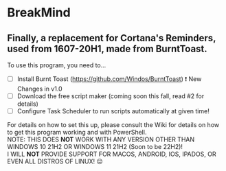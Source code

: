 # BreakMind
## Finally, a replacement for Cortana's Reminders, used from 1607-20H1, made from BurntToast.
To use this program, you need to...
- [ ] Install Burnt Toast \(https://github.com/Windos/BurntToast) ❗ New Changes in v1.0
- [ ] Download the free script maker (coming soon this fall, read #2 for details)
- [ ] Configure Task Scheduler to run scripts automatically at given time!

For details on how to set this up, please consult the Wiki for details on how to get this program working and with PowerShell.<br>
NOTE: THIS DOES <b>NOT</b> WORK WITH ANY VERSION OTHER THAN WINDOWS 10 21H2 OR WINDOWS 11 21H2 (Soon to be 22H2)!<br>
I WILL <b>NOT</b> PROVIDE SUPPORT FOR MACOS, ANDROID, IOS, IPADOS, OR EVEN ALL DISTROS OF LINUX! 😔<br>
